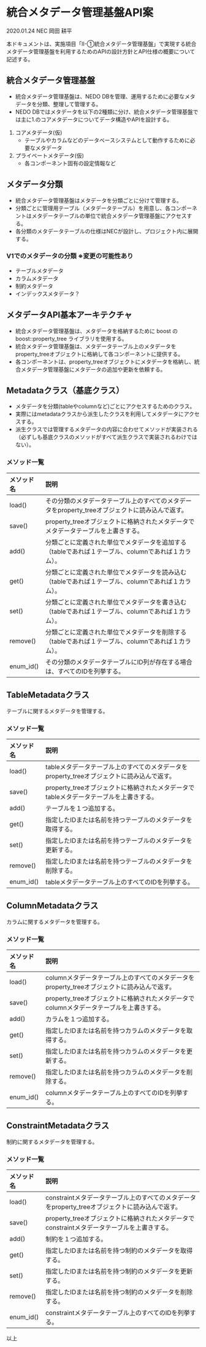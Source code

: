 # 統合メタデータ管理基盤API案
2020.01.24 NEC 岡田 耕平

本ドキュメントは、実施項目「II-①統合メタデータ管理基盤」で実現する統合メタデータ管理基盤を利用するためのAPIの設計方針とAPI仕様の概要について記述する。

## 統合メタデータ管理基盤
* 統合メタデータ管理基盤は、NEDO DBを管理、運用するために必要なメタデータを分類、整理して管理する。
* NEDO DBではメタデータを以下の2種類に分け、統合メタデータ管理基盤では主に1.のコアメタデータについてデータ構造やAPIを設計する。
1. コアメタデータ(仮)
   * テーブルやカラムなどのデータベースシステムとして動作するために必要なメタデータ
2. プライベートメタデータ(仮)
   * 各コンポーネント固有の設定情報など

## メタデータ分類
* 統合メタデータ管理基盤はメタデータを分類ごとに分けて管理する。
* 分類ごとに管理用テーブル（メタデータテーブル）を用意し、各コンポーネントはメタデータテーブルの単位で統合メタデータ管理基盤にアクセスする。
* 各分類のメタデータテーブルの仕様はNECが設計し、プロジェクト内に展開する。
### V1でのメタデータの分類 ※変更の可能性あり
* テーブルメタデータ
* カラムメタデータ
* 制約メタデータ
* インデックスメタデータ？

## メタデータAPI基本アーキテクチャ
* 統合メタデータ管理基盤は、メタデータを格納するために boost の boost::property_tree ライブラリを使用する。
* 統合メタデータ管理基盤は、メタデータテーブル上のメタデータをproperty_treeオブジェクトに格納して各コンポーネントに提供する。
* 各コンポーネントは、property_treeオブジェクトにメタデータを格納し、統合メタデータ管理基盤にメタデータの追加や更新を依頼する。

## Metadataクラス（基底クラス）
* メタデータを分類(tableやcolumnなど)ごとにアクセスするためのクラス。
* 実際にはmetadataクラスから派生したクラスを利用してメタデータにアクセスする。
* 派生クラスでは管理するメタデータの内容に合わせてメソッドが実装される（必ずしも基底クラスのメソッドがすべて派生クラスで実装されるわけではない）。

### メソッド一覧

|メソッド名|説明|
|:---------|:---|
|load()|その分類のメタデータテーブル上のすべてのメタデータをproperty_treeオブジェクトに読み込んで返す。|
|save()|property_treeオブジェクトに格納されたメタデータでメタデータテーブルを上書きする。|
|add()|分類ごとに定義された単位でメタデータを追加する（tableであれば１テーブル、columnであれば１カラム）。|
|get()|分類ごとに定義された単位でメタデータを読み込む（tableであれば１テーブル、columnであれば１カラム）。|
|set()|分類ごとに定義された単位でメタデータを書き込む（tableであれば１テーブル、columnであれば１カラム）。|
|remove()|分類ごとに定義された単位でメタデータを削除する（tableであれば１テーブル、columnであれば１カラム）。|
|enum_id()|その分類のメタデータテーブルにID列が存在する場合は、すべてのIDを列挙する。|

## TableMetadataクラス
テーブルに関するメタデータを管理する。

### メソッド一覧
|メソッド名|説明|
|:---------|:---|
|load()|tableメタデータテーブル上のすべてのメタデータをproperty_treeオブジェクトに読み込んで返す。|
|save()|property_treeオブジェクトに格納されたメタデータでtableメタデータテーブルを上書きする。|
|add()|テーブルを１つ追加する。|
|get()|指定したIDまたは名前を持つテーブルのメタデータを取得する。|
|set()|指定したIDまたは名前を持つテーブルのメタデータを更新する。|
|remove()|指定したIDまたは名前を持つテーブルのメタデータを削除する。|
|enum_id()|tableメタデータテーブル上のすべてのIDを列挙する。|

## ColumnMetadataクラス
カラムに関するメタデータを管理する。

### メソッド一覧
|メソッド名|説明|
|:---------|:---|
|load()|columnメタデータテーブル上のすべてのメタデータをproperty_treeオブジェクトに読み込んで返す。|
|save()|property_treeオブジェクトに格納されたメタデータでcolumnメタデータテーブルを上書きする。|
|add()|カラムを１つ追加する。|
|get()|指定したIDまたは名前を持つカラムのメタデータを取得する。|
|set()|指定したIDまたは名前を持つカラムのメタデータを更新する。|
|remove()|指定したIDまたは名前を持つカラムのメタデータを削除する。|
|enum_id()|columnメタデータテーブル上のすべてのIDを列挙する。|

## ConstraintMetadataクラス
制約に関するメタデータを管理する。

### メソッド一覧
|メソッド名|説明|
|:---------|:---|
|load()|constraintメタデータテーブル上のすべてのメタデータをproperty_treeオブジェクトに読み込んで返す。|
|save()|property_treeオブジェクトに格納されたメタデータでconstraintメタデータテーブルを上書きする。|
|add()|制約を１つ追加する。|
|get()|指定したIDまたは名前を持つ制約のメタデータを取得する。|
|set()|指定したIDまたは名前を持つ制約のメタデータを更新する。|
|remove()|指定したIDまたは名前を持つ制約のメタデータを削除する。|
|enum_id()|constraintメタデータテーブル上のすべてのIDを列挙する。|


以上
